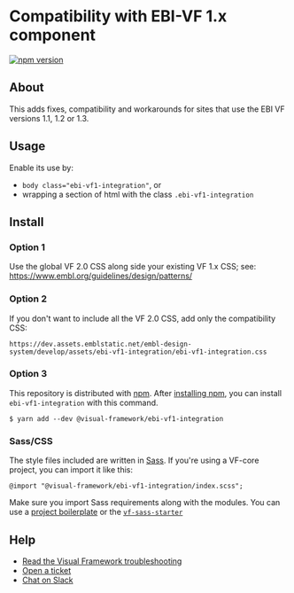 # Compatibility with EBI-VF 1.x component

[![npm version](https://badge.fury.io/js/%40visual-framework%2Febi-vf1-integration.svg)](https://badge.fury.io/js/%40visual-framework%2Febi-vf1-integration)

## About

This adds fixes, compatibility and workarounds for sites that use the EBI VF versions 1.1, 1.2 or 1.3.

## Usage

Enable its use by:

- `body class="ebi-vf1-integration"`, or
- wrapping a section of html with the class `.ebi-vf1-integration`

## Install

### Option 1

Use the global VF 2.0 CSS along side your existing VF 1.x CSS; see: https://www.embl.org/guidelines/design/patterns/

### Option 2

If you don't want to include all the VF 2.0 CSS, add only the compatibility CSS:

```
https://dev.assets.emblstatic.net/embl-design-system/develop/assets/ebi-vf1-integration/ebi-vf1-integration.css
```

### Option 3

This repository is distributed with [npm](https://www.npmjs.com/). After [installing npm](https://nodejs.org/), you can install `ebi-vf1-integration` with this command.

```
$ yarn add --dev @visual-framework/ebi-vf1-integration
```

### Sass/CSS

The style files included are written in [Sass](https://sass-lang.com/). If you're using a VF-core project, you can import it like this:

```
@import "@visual-framework/ebi-vf1-integration/index.scss";
```

Make sure you import Sass requirements along with the modules. You can use a [project boilerplate](https://visual-framework.github.io/vf-core/building/) or the [`vf-sass-starter`](https://visual-framework.github.io/vf-core/components/vf-sass-starter/)

## Help

- [Read the Visual Framework troubleshooting](https://visual-framework.github.io/vf-welcome/troubleshooting/)
- [Open a ticket](https://github.com/visual-framework/vf-core/issues)
- [Chat on Slack](https://join.slack.com/t/visual-framework/shared_invite/enQtNDAxNzY0NDg4NTY0LWFhMjEwNGY3ZTk3NWYxNWVjOWQ1ZWE4YjViZmY1YjBkMDQxMTNlNjQ0N2ZiMTQ1ZTZiMGM4NjU5Y2E0MjM3ZGQ)
